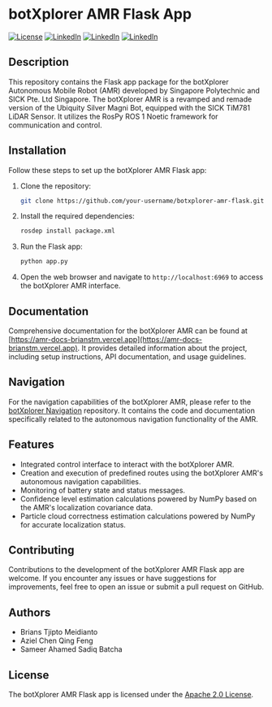 # botXplorer AMR Flask App
[![License](https://img.shields.io/badge/License-Apache%202.0-red.svg)](https://opensource.org/licenses/Apache-2.0)
[![LinkedIn](https://img.shields.io/badge/LinkedIn-Brians%20Tjipto-blue.svg)](https://www.linkedin.com/in/brians-tjipto-a25850153/)
[![LinkedIn](https://img.shields.io/badge/LinkedIn-Aziel%20Chen-blue.svg)](https://www.linkedin.com/in/aziel-chen-a79594278/)
[![LinkedIn](https://img.shields.io/badge/LinkedIn-Sameer%20Ahamed-blue.svg)](https://www.linkedin.com/in/sameer-ahamed-648543204)

## Description
This repository contains the Flask app package for the botXplorer Autonomous Mobile Robot (AMR) developed by Singapore Polytechnic and SICK Pte. Ltd Singapore. The botXplorer AMR is a revamped and remade version of the Ubiquity Silver Magni Bot, equipped with the SICK TiM781 LiDAR Sensor. It utilizes the RosPy ROS 1 Noetic framework for communication and control.

## Installation

Follow these steps to set up the botXplorer AMR Flask app:

1. Clone the repository:

   ```bash
   git clone https://github.com/your-username/botxplorer-amr-flask.git
   ```

2. Install the required dependencies:

   ```bash
   rosdep install package.xml
   ```

3. Run the Flask app:

   ```bash
   python app.py
   ```

4. Open the web browser and navigate to `http://localhost:6969` to access the botXplorer AMR interface.

## Documentation

Comprehensive documentation for the botXplorer AMR can be found at [https://amr-docs-brianstm.vercel.app](https://amr-docs-brianstm.vercel.app). It provides detailed information about the project, including setup instructions, API documentation, and usage guidelines.

## Navigation

For the navigation capabilities of the botXplorer AMR, please refer to the [botXplorer Navigation](https://github.com/brianstm/botXplorer-navigation) repository. It contains the code and documentation specifically related to the autonomous navigation functionality of the AMR.

## Features

- Integrated control interface to interact with the botXplorer AMR.
- Creation and execution of predefined routes using the botXplorer AMR's autonomous navigation capabilities.
- Monitoring of battery state and status messages.
- Confidence level estimation calculations powered by NumPy based on the AMR's localization covariance data.
- Particle cloud correctness estimation calculations powered by NumPy for accurate localization status.

## Contributing

Contributions to the development of the botXplorer AMR Flask app are welcome. If you encounter any issues or have suggestions for improvements, feel free to open an issue or submit a pull request on GitHub.

## Authors

- Brians Tjipto Meidianto
- Aziel Chen Qing Feng
- Sameer Ahamed Sadiq Batcha

## License

The botXplorer AMR Flask app is licensed under the [Apache 2.0 License](LICENSE).
